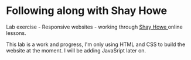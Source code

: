 # Following along with Shay Howe
<p>Lab exercise - Responsive websites - working through <a href = https://learn.shayhowe.com/advanced-html-css/performance-organization/> Shay Howe </a> online lessons. </p>
<p>This lab is a work and progress, I'm only using HTML and CSS to build the website at the moment. I will be adding JavaSript later on.</P>
